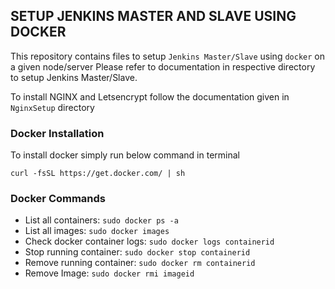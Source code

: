 ## SETUP JENKINS MASTER AND SLAVE USING DOCKER
This repository contains files to setup `Jenkins Master/Slave` using `docker` on a given node/server
Please refer to documentation in respective directory to setup Jenkins Master/Slave.

To install NGINX and Letsencrypt follow the documentation given in `NginxSetup` directory 

### Docker Installation 
To install docker simply run below command in terminal

```
curl -fsSL https://get.docker.com/ | sh
```

### Docker Commands 
- List all containers: `sudo docker ps -a`
- List all images: `sudo docker images`
- Check docker container logs: `sudo docker logs containerid`
- Stop running container: `sudo docker stop containerid`
- Remove running container: `sudo docker rm containerid`
- Remove Image: `sudo docker rmi imageid`
